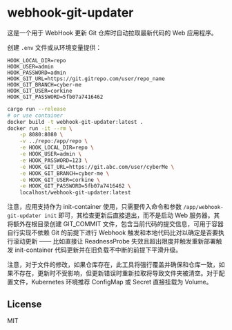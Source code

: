 # webhook-git-updater

这是一个用于 WebHook 更新 Git 仓库时自动拉取最新代码的 Web 应用程序。

创建 `.env` 文件或从环境变量提供：

```env
HOOK_LOCAL_DIR=repo
HOOK_USER=admin
HOOK_PASSWORD=admin
HOOK_GIT_URL=https://git.gitrepo.com/user/repo_name
HOOK_GIT_BRANCH=cyber-me
HOOK_GIT_USER=corkine
HOOK_GIT_PASSWORD=5fb07a7416462
```

```bash
cargo run --release
# or use container
docker build -t webhook-git-updater:latest .
docker run -it --rm \
    -p 8080:8080 \
    -v ../repo:/app/repo \
    -e HOOK_LOCAL_DIR=repo \
    -e HOOK_USER=admin \
    -e HOOK_PASSWORD=123 \
    -e HOOK_GIT_URL=https://git.abc.com/user/cyberMe \
    -e HOOK_GIT_BRANCH=cyber-me \
    -e HOOK_GIT_USER=corkine \
    -e HOOK_GIT_PASSWORD=5fb07a7416462 \
    localhost/webhook-git-updater:latest
```

注意，应用支持作为 init-container 使用，只需要传入命令和参数 `/app/webhook-git-updater init` 即可，其检查更新后直接退出，而不是启动 Web 服务器。其将额外在根目录创建 GIT_COMMIT 文件，包含当前代码的提交信息，可用于容器自行实现不依赖 Git 的前提下进行 Webhook 触发和本地代码比对以确定是否要执行滚动更新 —— 比如直接让 ReadnessProbe 失效且超出限度并触发重新部署触发 init-container 代码更新并在旧负载不中断的前提下平滑升级。

注意，对于文件的修改，如果仓库存在，此工具将强行覆盖并确保和仓库一致，如果不存在，更新时不受影响，但更新错误时重新拉取将导致文件夹被清空。对于配置文件，Kubernetes 环境推荐 ConfigMap 或 Secret 直接挂载为 Volume。

## License

MIT
